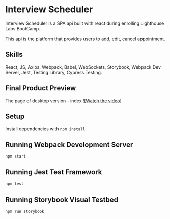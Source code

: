 # Interview Scheduler

Interview Scheduler is a SPA api built with react during enrolling Lighthouse Labs BootCamp.

This api is the platform that provides users to add, edit, cancel appointment.

## Skills

React, JS, Axios, Webpack, Babel, WebSockets, Storybook, Webpack Dev Server, Jest, Testing Library, Cypress Testing.

## Final Product Preview

The page of desktop version - index
[![Watch the video]](https://youtu.be/0BSDu80k4f0)


## Setup

Install dependencies with `npm install`.

## Running Webpack Development Server

```sh
npm start
```

## Running Jest Test Framework

```sh
npm test
```

## Running Storybook Visual Testbed

```sh
npm run storybook
```
